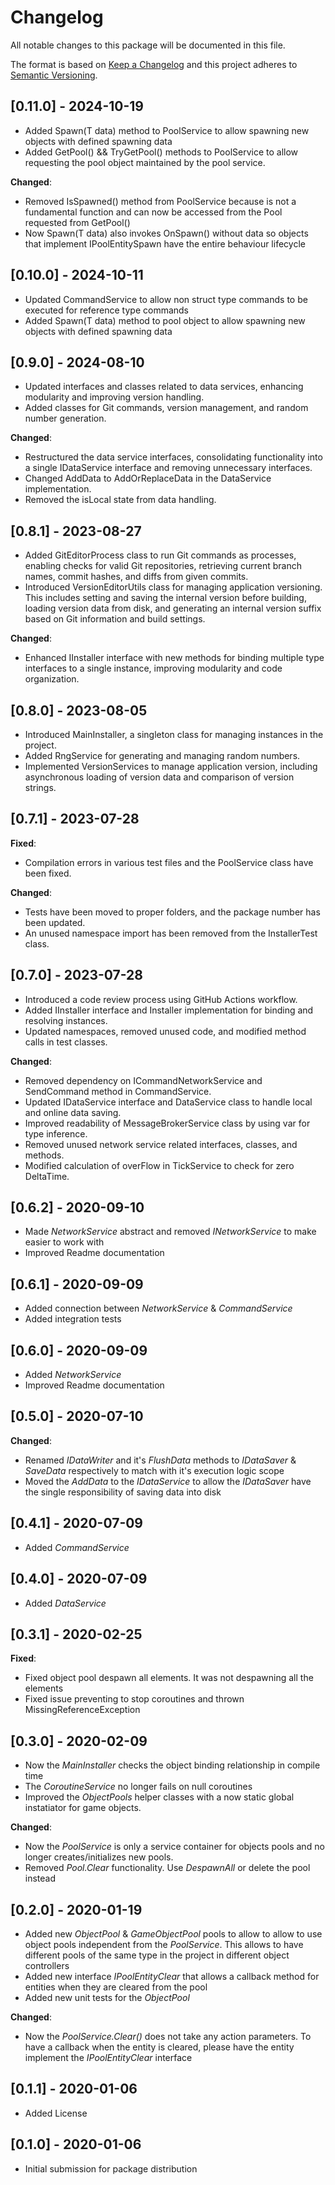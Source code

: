 # Changelog
All notable changes to this package will be documented in this file.

The format is based on [Keep a Changelog](http://keepachangelog.com/en/1.0.0/)
and this project adheres to [Semantic Versioning](http://semver.org/spec/v2.0.0.html).

## [0.11.0] - 2024-10-19

- Added Spawn<T>(T data) method to PoolService to allow spawning new objects with defined spawning data
- Added GetPool<T>() && TryGetPool<T>() methods to PoolService to allow requesting the pool object maintained by the pool service.

**Changed**:
- Removed IsSpawned<T>() method from PoolService because is not a fundamental function and can now be accessed from the Pool requested from GetPool()
- Now Spawn<T>(T data) also invokes OnSpawn() without data so objects that implement IPoolEntitySpawn have the entire behaviour lifecycle

## [0.10.0] - 2024-10-11

- Updated CommandService to allow non struct type commands to be executed for reference type commands
- Added Spawn<T>(T data) method to pool object to allow spawning new objects with defined spawning data

## [0.9.0] - 2024-08-10

- Updated interfaces and classes related to data services, enhancing modularity and improving version handling.
- Added classes for Git commands, version management, and random number generation.

**Changed**:
- Restructured the data service interfaces, consolidating functionality into a single IDataService interface and removing unnecessary interfaces.
- Changed AddData to AddOrReplaceData in the DataService implementation.
- Removed the isLocal state from data handling.

## [0.8.1] - 2023-08-27

- Added GitEditorProcess class to run Git commands as processes, enabling checks for valid Git repositories, retrieving current branch names, commit hashes, and diffs from given commits.
- Introduced VersionEditorUtils class for managing application versioning. This includes setting and saving the internal version before building, loading version data from disk, and generating an internal version suffix based on Git information and build settings.

**Changed**:
- Enhanced IInstaller interface with new methods for binding multiple type interfaces to a single instance, improving modularity and code organization.

## [0.8.0] - 2023-08-05

- Introduced MainInstaller, a singleton class for managing instances in the project.
- Added RngService for generating and managing random numbers.
- Implemented VersionServices to manage application version, including asynchronous loading of version data and comparison of version strings.

## [0.7.1] - 2023-07-28

**Fixed**:
- Compilation errors in various test files and the PoolService class have been fixed.

**Changed**:
- Tests have been moved to proper folders, and the package number has been updated.
- An unused namespace import has been removed from the InstallerTest class.

## [0.7.0] - 2023-07-28

- Introduced a code review process using GitHub Actions workflow.
- Added IInstaller interface and Installer implementation for binding and resolving instances.
- Updated namespaces, removed unused code, and modified method calls in test classes.

**Changed**:
- Removed dependency on ICommandNetworkService and SendCommand method in CommandService.
- Updated IDataService interface and DataService class to handle local and online data saving.
- Improved readability of MessageBrokerService class by using var for type inference.
- Removed unused network service related interfaces, classes, and methods.
- Modified calculation of overFlow in TickService to check for zero DeltaTime.

## [0.6.2] - 2020-09-10

- Made *NetworkService* abstract and removed *INetworkService* to make easier to work with
- Improved Readme documentation

## [0.6.1] - 2020-09-09

- Added connection between *NetworkService* & *CommandService*
- Added integration tests

## [0.6.0] - 2020-09-09

- Added *NetworkService*
- Improved Readme documentation

## [0.5.0] - 2020-07-10

**Changed**:
- Renamed *IDataWriter* and it's *FlushData* methods to *IDataSaver* & *SaveData* respectively to match with it's execution logic scope
- Moved the *AddData* to the *IDataService* to allow the *IDataSaver* have the single responsibility of saving data into disk  

## [0.4.1] - 2020-07-09

- Added *CommandService*

## [0.4.0] - 2020-07-09

- Added *DataService*

## [0.3.1] - 2020-02-25

**Fixed**:
- Fixed object pool despawn all elements. It was not despawning all the elements
- Fixed issue preventing to stop coroutines and thrown MissingReferenceException

## [0.3.0] - 2020-02-09

- Now the *MainInstaller* checks the object binding relationship in compile time
- The *CoroutineService* no longer fails on null coroutines
- Improved the *ObjectPools* helper classes with a now static global instatiator for game objects.

**Changed**:
- Now the *PoolService* is only a service container for objects pools and no longer creates/initializes new pools.
- Removed *Pool.Clear* functionality. Use *DespawnAll* or delete the pool instead 

## [0.2.0] - 2020-01-19

- Added new *ObjectPool* & *GameObjectPool* pools to allow to allow to use object pools independent from the *PoolService*. This allows to have different pools of the same type in the project in different object controllers
- Added new interface *IPoolEntityClear* that allows a callback method for entities when they are cleared from the pool
- Added new unit tests for the *ObjectPool*

**Changed**:
- Now the *PoolService.Clear()* does not take any action parameters. To have a callback when the entity is cleared, please have the entity implement the *IPoolEntityClear* interface

## [0.1.1] - 2020-01-06

- Added License

## [0.1.0] - 2020-01-06

- Initial submission for package distribution
